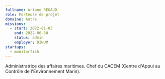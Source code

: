```yaml
---
fullname: Ariane REGAUD
role: Porteuse de projet
domaine: Autre
missions:
  - start: 2022-01-03
    end: 2022-06-30
    status: admin
    employer: DINUM
startups:
  - monitorfish
---
```


Administratrice des affaires maritimes.
Chef du CACEM (Centre d'Appui au Contrôle de l'Environnement Marin).

